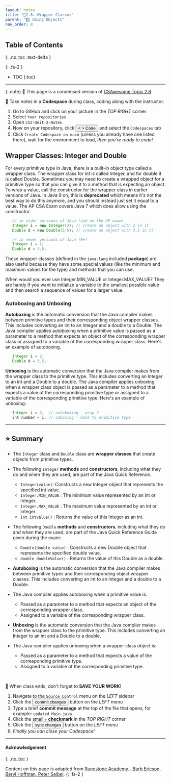 ```yaml
---
layout: notes
title: "📓2.8: Wrapper Classes" 
parent: "2️⃣ Using Objects"
nav_order: 8
---
```


## Table of Contents
{: .no_toc .text-delta }

{: .fs-2 }
- TOC
{:toc}

---

{:.note}
📖 This page is a condensed version of [CSAwesome Topic 2.8](https://runestone.academy/ns/books/published/csawesome/Unit2-Using-Objects/topic-2-8-IntegerDouble.html?mode=browsing) 

<div class="setup" markdown="block">

📝 Take notes in a **Codespace** during class, coding along with the instructor.

1. Go to GitHub and click on your picture in the _TOP RIGHT_ corner
2. Select `Your repositories`
3. Open `CS2-Unit-2-Notes`
5. Now on your repository, click <button type="button" name="button" class="btn btn-green"> < > Code </button> and select the `Codespaces` tab
6. Click `Create Codespace on main` (unless you already have one listed there), wait for the environment to load, _then you're ready to code_!

</div>

## Wrapper Classes: Integer and Double

For every primitive type in Java, there is a built-in object type called a wrapper class. The wrapper class for int is called Integer, and for double it is called Double.   Sometimes you may need to create a wrapped object for a primitive type so that you can give it to a method that is expecting an object. To wrap a value, call the constructor for the wrapper class in earlier versions of Java. In Java 9 on, this is **deprecated** which means it's not the best way to do this anymore, and you should instead just set it equal to a value. The AP CSA Exam covers Java 7 which does allow using the constructor.

```java
   // in older versions of Java (and on the AP exam)
   Integer i = new Integer(2); // create an object with 2 in it
   Double d = new Double(3.5); // create an object with 3.5 in it

   // in newer versions of Java (9+)
   Integer i = 2;
   Double d = 3.5;
```

These wrapper classes (defined in the `java.lang` included **package**) are also useful because they have some special values (like the minimum and maximum values for the type) and methods that you can use.

When would you ever use Integer.MIN_VALUE or Integer.MAX_VALUE?  They are handy if you want to initialize a variable to the smallest possible value and then search a sequence of values for a larger value.

### Autoboxing and Unboxing 

**Autoboxing** is the automatic conversion that the Java compiler makes between primitive types and their corresponding object wrapper classes. This includes converting an int to an Integer and a double to a Double. The Java compiler applies autoboxing when a primitive value is passed as a parameter to a method that expects an object of the corresponding wrapper class or assigned to a variable of the corresponding wrapper class. Here's an example of autoboxing.

```java
   Integer i = 2;
   Double d = 3.5;
```

**Unboxing** is the automatic conversion that the Java compiler makes from the wrapper class to the primitive type. This includes converting an Integer to an int and a Double to a double. The Java compiler applies unboxing when a wrapper class object is passed as a parameter to a method that expects a value of the corresponding primitive type or assigned to a variable of the corresponding primitive type. Here's an example of unboxing:

```java
   Integer i = 2;  // autoboxing - wrap 2
   int number = i; // unboxing - back to primitive type
```

---

## ⭐️ Summary

- The `Integer` class and `Double` class are **wrapper classes** that create objects from primitive types.

- The following `Integer` **methods** and **constructors**, including what they do and when they are used, are part of the Java Quick Reference.

  - `Integer(value)`: Constructs a new Integer object that represents the specified int value.
  - `Integer.MIN_VALUE` : The minimum value represented by an int or Integer.
  - `Integer.MAX_VALUE` : The maximum value represented by an int or Integer.
  - `int intValue()` : Returns the value of this Integer as an int.

- The following `Double` **methods** and **constructors**, including what they do and when they are used, are part of the Java Quick Reference Guide given during the exam:

  - `Double(double value)` : Constructs a new Double object that represents the specified double value.
  - `double doubleValue()` : Returns the value of this Double as a double.

- **Autoboxing** is the automatic conversion that the Java compiler makes between primitive types and their corresponding object wrapper classes. This includes converting an int to an Integer and a double to a Double.

- The Java compiler applies autoboxing when a primitive value is:

  - Passed as a parameter to a method that expects an object of the corresponding wrapper class.
  - Assigned to a variable of the corresponding wrapper class.

- **Unboxing** is the automatic conversion that the Java compiler makes  from the wrapper class to the primitive type. This includes converting an Integer to an int and a Double to a double.

- The Java compiler applies unboxing when a wrapper class object is:

  - Passed as a parameter to a method that expects a value of the corresponding primitive type.
  - Assigned to a variable of the corresponding primitive type.


<br>

<div class="warn" markdown="block">

🛑 When class ends, don't forget to **SAVE YOUR WORK**!

1. Navigate to the `Source Control` menu on the _LEFT_ sidebar
2. Click the <button type="button" name="button" class="btn btn-green">commit changes</button> button on the _LEFT_ menu
3. Type a brief **commit message** at the top of the file that opens, for example: `updated Main.java`
4. Click the small `✔️` **checkmark** in the _TOP RIGHT_ corner
5. Click the <button type="button" name="button" class="btn btn-green">sync changes</button> button on the _LEFT_ menu
6. _Finally you can close your Codespace!_

</div>

---

#### Acknowledgement
{: .no_toc }

Content on this page is adapted from [Runestone Academy - Barb Ericson, Beryl Hoffman, Peter Seibel](https://runestone.academy/ns/books/published/csawesome/index.html?mode=browsing).
{: .fs-2 }

